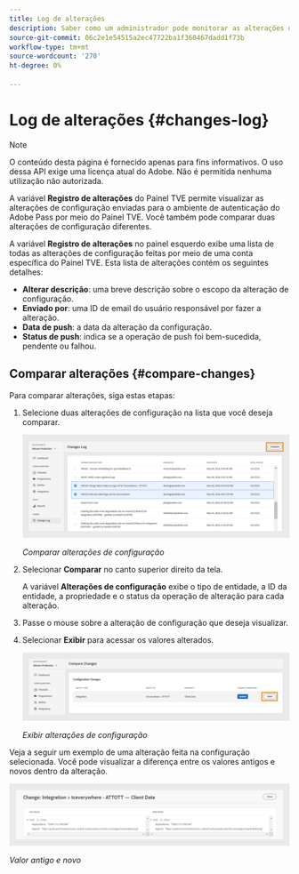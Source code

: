 ```yaml
---
title: Log de alterações
description: Saber como um administrador pode monitorar as alterações de configuração no Painel TVE.
source-git-commit: 06c2e1e54515a2ec47722ba1f360467dadd1f73b
workflow-type: tm+mt
source-wordcount: '270'
ht-degree: 0%

---
```



# Log de alterações {#changes-log}

>[!NOTE]
>
>O conteúdo desta página é fornecido apenas para fins informativos. O uso dessa API exige uma licença atual do Adobe. Não é permitida nenhuma utilização não autorizada.

A variável **Registro de alterações** do Painel TVE permite visualizar as alterações de configuração enviadas para o ambiente de autenticação do Adobe Pass por meio do Painel TVE. Você também pode comparar duas alterações de configuração diferentes.

A variável **Registro de alterações** no painel esquerdo exibe uma lista de todas as alterações de configuração feitas por meio de uma conta específica do Painel TVE. Esta lista de alterações contém os seguintes detalhes:

* **Alterar descrição**: uma breve descrição sobre o escopo da alteração de configuração.
* **Enviado por**: uma ID de email do usuário responsável por fazer a alteração.
* **Data de push**: a data da alteração da configuração.
* **Status de push**: indica se a operação de push foi bem-sucedida, pendente ou falhou.

## Comparar alterações {#compare-changes}

Para comparar alterações, siga estas etapas:

1. Selecione duas alterações de configuração na lista que você deseja comparar.

   ![Comparar alterações de configuração](assets/select-changes.png)

   *Comparar alterações de configuração*

1. Selecionar **Comparar** no canto superior direito da tela.

   A variável **Alterações de configuração** exibe o tipo de entidade, a ID da entidade, a propriedade e o status da operação de alteração para cada alteração.

1. Passe o mouse sobre a alteração de configuração que deseja visualizar.
1. Selecionar **Exibir** para acessar os valores alterados.

   ![Exibir alterações de configuração](assets/view-changes.png)

   *Exibir alterações de configuração*

Veja a seguir um exemplo de uma alteração feita na configuração selecionada. Você pode visualizar a diferença entre os valores antigos e novos dentro da alteração.

![Valor antigo e novo](assets/change.png)

*Valor antigo e novo*


